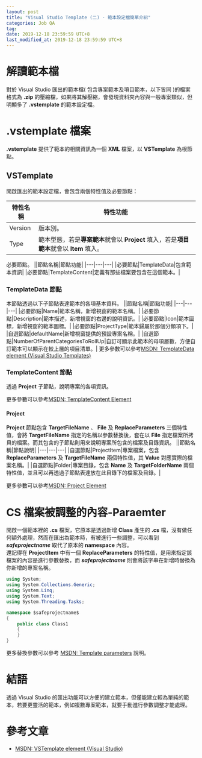 ```yaml
---
layout: post
title: "Visual Studio Template (二) - 範本設定檔簡單介紹"
categories: Job QA
tag: 
date: 2019-12-18 23:59:59 UTC+8 
last_modified_at: 2019-12-18 23:59:59 UTC+8 
---
```


# 解讀範本檔
對於 Visual Studio 匯出的範本檔( 包含專案範本及項目範本，以下皆同 )的檔案格式為 **.zip** 的壓縮檔，如果將其解壓縮，會發現資料夾內容與一般專案類似，但明顯多了 **.vstemplate** 的範本設定檔。  

# .vstemplate 檔案
**.vstemplate** 提供了範本的相關資訊為一個 **XML** 檔案，以 **VSTemplate** 為根節點。

## VSTemplate
開啟匯出的範本設定檔，會包含兩個特性值及必要節點：

|特性名稱|特性功能|
|---|---|
|Version|版本別。|
|Type|範本型態，若是**專案範本**就會以 **Project** 填入，若是**項目範本**就會以 **Item** 填入。|

必要節點。
||節點名稱|節點功能|
|---|---|---|
|必要節點|TemplateData|包含範本資訊|
|必要節點|TemplateContent|定義有那些檔案要包含在這個範本。|

### TemplateData 節點
本節點透過以下子節點表達範本的各項基本資料。
||節點名稱|節點功能|
|---|---|---|
|必要節點|Name|範本名稱，新增視窗的範本名稱。|
|必要節點|Description|範本描述，新增視窗的右邊的說明資訊。|
|必要節點|Icon|範本圖標，新增視窗的範本圖標。|
|必要節點|ProjectType|範本歸屬於那個分類項下。|
|自選節點|defaultName|新增視窗提供的預設專案名稱。|
|自選節點|NumberOfParentCategoriesToRollUp|自訂可顯示此範本的母項層數，方便自訂範本可以顯示在較上層的項目清單。|
更多參數可以參考[MSDN: TemplateData element (Visual Studio Templates)](https://docs.microsoft.com/en-us/visualstudio/extensibility/templatedata-element-visual-studio-templates?view=vs-2017)

### TemplateContent 節點
透過 **Project** 子節點，說明專案的各項資訊。 

更多參數可以參考[MSDN: TemplateContent Element](https://docs.microsoft.com/en-us/visualstudio/extensibility/templatecontent-element-visual-studio-templates?view=vs-2017) 
#### Project
**Project** 節點包含 **TargetFileName** 、 **File** 及 **ReplaceParameters** 三個特性值，會將 **TargetFileName** 指定的名稱以參數替換後，套在以 **File** 指定檔案所拷貝的檔案。而其包含的子節點則用來說明專案所包含的檔案及目錄資訊。
||節點名稱|節點說明|
|---|---|---|
|自選節點|ProjectItem|專案檔案，包含 **ReplaceParameters** 及 **TargetFileName** 兩個特性值，其 **Value** 對應實際的檔案名稱。|
|自選節點|Folder|專案目錄，包含 **Name** 及 **TargetFolderName** 兩個特性值，並且可以再透過子節點表達放在此目錄下的檔案及目錄。|

更多參數可以參考[MSDN: Project Element](https://docs.microsoft.com/en-us/visualstudio/extensibility/project-element-visual-studio-templates?view=vs-2017)

# CS 檔案被調整的內容-Paraemter
開啟一個範本裡的 **.cs** 檔案，它原本是透過新增 **Class** 產生的 **.cs** 檔，沒有做任何額外處理，然而在匯出為範本時，有被進行一些調整，可以看到 **$safeprojectname$** 取代了原本的 **namespace** 內容。  
還記得在 **ProjectItem** 中有一個 **ReplaceParameters** 的特性值，是用來指定該檔案的內容是進行參數替換，而 **$safeprojectname$** 則會將該字串在新增時替換為你新增的專案名稱。
```csharp
using System;
using System.Collections.Generic;
using System.Linq;
using System.Text;
using System.Threading.Tasks;

namespace $safeprojectname$
{
    public class Class1
    {
    }
}
```
更多替換參數可以參考 [MSDN: Template parameters](https://docs.microsoft.com/en-us/visualstudio/ide/template-parameters?view=vs-2019) 說明。

# 結語
透過 Visual Studio 的匯出功能可以方便的建立範本，但僅能建立較為單純的範本，若要更靈活的範本，例如複數專案範本，就要手動進行參數調整才能處理。

# 參考文章
* [MSDN: VSTemplate element (Visual Studio)](https://docs.microsoft.com/en-us/visualstudio/extensibility/vstemplate-element-visual-studio-templates?view=vs-2017)
